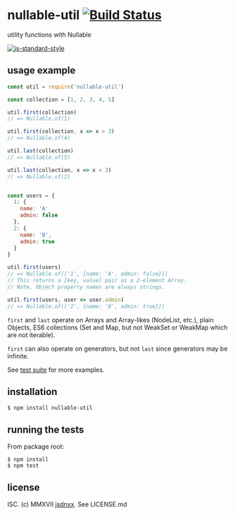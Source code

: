 # nullable-util [![Build Status](https://travis-ci.org/jsdnxx/nullable-util.svg?branch=master)](https://travis-ci.org/jsdnxx/nullable-util)
utility functions with Nullable

[![js-standard-style](https://cdn.rawgit.com/feross/standard/master/badge.svg)](https://github.com/feross/standard)


## usage example
```js
const util = require('nullable-util')

const collection = [1, 2, 3, 4, 5]

util.first(collection)
// => Nullable.of(1)

util.first(collection, x => x > 3)
// => Nullable.of(4)

util.last(collection)
// => Nullable.of(5)

util.last(collection, x => x < 3)
// => Nullable.of(2)


const users = {
  1: {
    name: 'A'
    admin: false
  },
  2: {
    name: 'B',
    admin: true
  }
}

util.first(users)
// => Nullable.of(['1', {name: 'A', admin: false}])
// This returns a [key, value] pair as a 2-element Array.
// Note, Object property names are always strings.

util.first(users, user => user.admin)
// => Nullable.of(['2', {name: 'B', admin: true}])

```

`first` and `last` operate on Arrays and Array-likes (NodeList, etc.), plain Objects,
ES6 collections (Set and Map, but not WeakSet or WeakMap which are not iterable).

`first` can also operate on generators, but not `last` since generators may be infinite.

See [test suite](https://github.com/jsdnxx/nullable-util/blob/master/test/test.js) for more examples.


## installation

    $ npm install nullable-util


## running the tests

From package root:

    $ npm install
    $ npm test


## license

ISC. (c) MMXVII [jsdnxx](https://github.com/jsdnxx). See LICENSE.md
